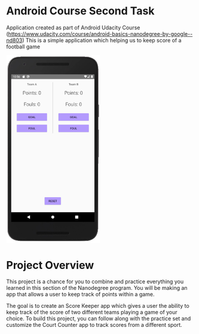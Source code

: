 # Android Course Second Task
Application created as part of Android Udacity Course (https://www.udacity.com/course/android-basics-nanodegree-by-google--nd803)
This is a simple application which helping us to keep score of a football game

<img src="https://github.com/Bonuseto/AndroidCourseSecondTask/blob/master/football%20app%20screenshot.PNG" width="250">

# Project Overview
This project is a chance for you to combine and practice everything you learned in this section of the Nanodegree program. You will be making an app that allows a user to keep track of points within a game.

The goal is to create an Score Keeper app which gives a user the ability to keep track of the score of two different teams playing a game of your choice. To build this project, you can follow along with the practice set and customize the Court Counter app to track scores from a different sport.
